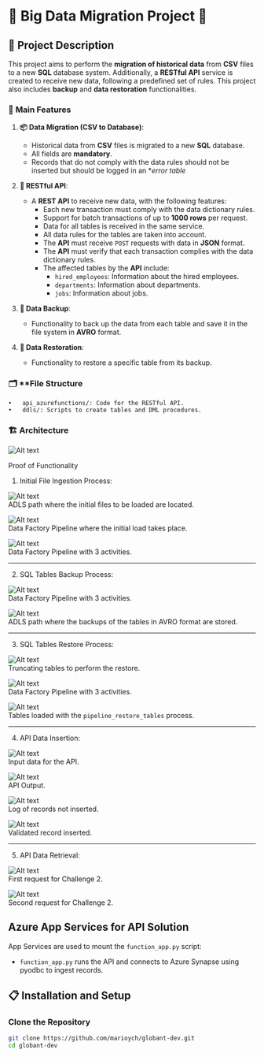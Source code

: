 # 🌟 **Big Data Migration Project** 🌟

## 📖 **Project Description**

This project aims to perform the **migration of historical data** from **CSV** files to a new **SQL** database system. Additionally, a **RESTful API** service is created to receive new data, following a predefined set of rules. This project also includes **backup** and **data restoration** functionalities.


### 🔑 **Main Features**

1. **📦 Data Migration (CSV to Database)**:
   - Historical data from **CSV** files is migrated to a new **SQL** database.
   - All fields are **mandatory**.
   - Records that do not comply with the data rules should not be inserted but should be logged in an **error table*

2. **🔌 RESTful API**:
   - A **REST API** to receive new data, with the following features:
     - Each new transaction must comply with the data dictionary rules.
     - Support for batch transactions of up to **1000 rows** per request.
     - Data for all tables is received in the same service.
     - All data rules for the tables are taken into account.
     - The **API** must receive `POST` requests with data in **JSON** format.
     - The **API** must verify that each transaction complies with the data dictionary rules.
     - The affected tables by the **API** include:
        - `hired_employees`: Information about the hired employees.
        - `departments`: Information about departments.
        - `jobs`: Information about jobs.
3. **💾 Data Backup**:
   - Functionality to back up the data from each table and save it in the file system in **AVRO** format.

4. **🔄 Data Restoration**:
   - Functionality to restore a specific table from its backup.

### 🗂️ **File Structure
	•	api_azurefunctions/: Code for the RESTful API.
	•	ddls/: Scripts to create tables and DML procedures.


### 🏗️  **Architecture**
![Alt text](arquitectura.png)


Proof of Functionality

1. Initial File Ingestion Process:

![Alt text](alds_initial_data.png)  
ADLS path where the initial files to be loaded are located.

![Alt text](pipeline_initial_load.png)  
Data Factory Pipeline where the initial load takes place.

![Alt text](pipeline_initial_load.png)  
Data Factory Pipeline with 3 activities.

---

2. SQL Tables Backup Process:

![Alt text](pipeline_bkp_tables.png)  
Data Factory Pipeline with 3 activities.

![Alt text](alds_bkp_tables.png)  
ADLS path where the backups of the tables in AVRO format are stored.

---

3. SQL Tables Restore Process:

![Alt text](truncate_table.png)  
Truncating tables to perform the restore.

![Alt text](pipeline_restore_tables.png)  
Data Factory Pipeline with 3 activities.

![Alt text](restore_table.png)  
Tables loaded with the `pipeline_restore_tables` process.

---

4. API Data Insertion:

![Alt text](api_insert_input.png)  
Input data for the API.

![Alt text](api_insert_ouput.png)  
API Output.

![Alt text](api_insert_log.png)  
Log of records not inserted.

![Alt text](api_inset_table.png)  
Validated record inserted.

---

5. API Data Retrieval:

![Alt text](challenge_endpoint_1.png)  
First request for Challenge 2.

![Alt text](challenge_endpoint_2.png)  
Second request for Challenge 2.

## Azure App Services for API Solution

App Services are used to mount the `function_app.py` script:
  - `function_app.py` runs the API and connects to Azure Synapse using pyodbc to ingest records.

## 📋 **Installation and Setup**

### Clone the Repository

```bash
git clone https://github.com/marioych/globant-dev.git
cd globant-dev